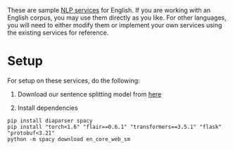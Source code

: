 These are sample [NLP services](https://gucorpling.github.io/midas-loop/#_nlp_services) for English.
If you are working with an English corpus, you may use them directly as you like.
For other languages, you will need to either modify them or implement your own services using the existing services for reference.

# Setup
For setup on these services, do the following:

1. Download our sentence splitting model from [here](https://drive.google.com/file/d/1UfWKc-Qg122xJGHcSym-jRVFyffuufXQ/view?usp=sharing)

2. Install dependencies
```
pip install diaparser spacy
pip install "torch<1.6" "flair==0.6.1" "transformers==3.5.1" "flask" "protobuf<3.21"
python -m spacy download en_core_web_sm
```
